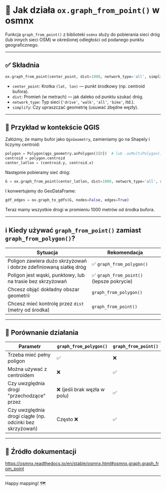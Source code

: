
# 📍 Jak działa `ox.graph_from_point()` w osmnx

Funkcja `graph_from_point()` z biblioteki `osmnx` służy do pobierania sieci dróg (lub innych sieci OSM) w określonej odległości od podanego punktu geograficznego.

---

## ✅ Składnia

```python
ox.graph_from_point(center_point, dist=1000, network_type='all', simplify=True)
```

- `center_point`: Krotka `(lat, lon)` — punkt środkowy (np. centroid bufora).
- `dist`: Promień (w metrach) — jak daleko od punktu szukać dróg.
- `network_type`: Typ sieci (`'drive'`, `'walk'`, `'all'`, `'bike'`, itd.).
- `simplify`: Czy upraszczać geometrię (usuwać zbędne węzły).

---

## 📌 Przykład w kontekście QGIS

Załóżmy, że mamy bufor jako `QgsGeometry`, zamieniamy go na Shapely i liczymy centroid:

```python
polygon = Polygon(qgs_geometry.asPolygon()[0])  # lub .asMultiPolygon()[0]
centroid = polygon.centroid
center_latlon = (centroid.y, centroid.x)
```

Następnie pobieramy sieć dróg:

```python
G = ox.graph_from_point(center_latlon, dist=1000, network_type='all', simplify=True)
```

I konwertujemy do GeoDataFrame:

```python
gdf_edges = ox.graph_to_gdfs(G, nodes=False, edges=True)
```

Teraz mamy wszystkie drogi w promieniu 1000 metrów od środka bufora.

---

## ℹ️ Kiedy używać `graph_from_point()` zamiast `graph_from_polygon()`?

| Sytuacja | Rekomendacja |
|----------|--------------|
| Poligon zawiera dużo skrzyżowań i dobrze zdefiniowaną siatkę dróg | ✅ `graph_from_polygon()` |
| Poligon jest wąski, punktowy, lub na trasie bez skrzyżowań | ✅ `graph_from_point()` (lepsze pokrycie) |
| Chcesz objąć dokładny obszar geometrii | `graph_from_polygon()` |
| Chcesz mieć kontrolę przez `dist` (metry od środka) | `graph_from_point()` |

---

## 🧪 Porównanie działania

| Parametr | `graph_from_polygon()` | `graph_from_point()` |
|----------|------------------------|-----------------------|
| Trzeba mieć pełny poligon | ✅ | ❌ |
| Można używać z centroidem | ❌ | ✅ |
| Czy uwzględnia drogi "przechodzące" przez | ❌ (jeśli brak węzła w polu) | ✅ |
| Czy uwzględnia drogi ciągłe (np. odcinki bez skrzyżowań) | Często ❌ | ✅ |

---

## 📎 Źródło dokumentacji

https://osmnx.readthedocs.io/en/stable/osmnx.html#osmnx.graph.graph_from_point

---

Happy mapping! 🗺️
